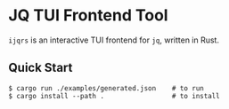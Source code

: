JQ TUI Frontend Tool
====================

`ijqrs` is an interactive TUI frontend for `jq`, written in Rust.


Quick Start
-----------

```console
$ cargo run ./examples/generated.json    # to run
$ cargo install --path .                 # to install
```
